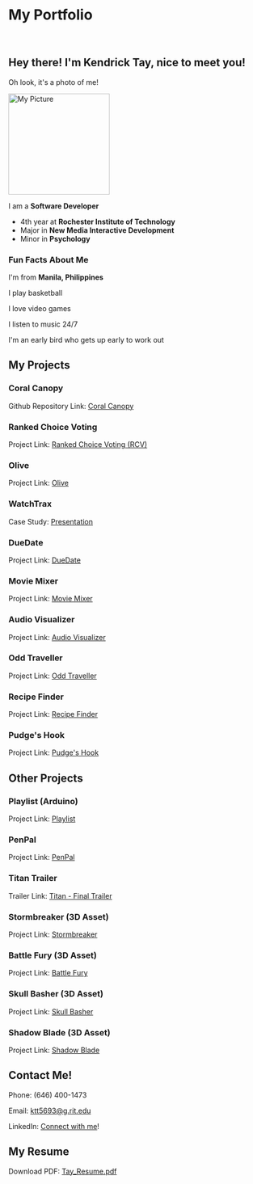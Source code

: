 # My Portfolio

<br>

## Hey there! I'm Kendrick Tay, nice to meet you!

Oh look, it's a photo of me!

<img src="https://user-images.githubusercontent.com/54646752/141914452-d59b3a22-0a04-4971-aed5-f28de2641a07.jpg" alt="My Picture" width="200">

I am a **Software Developer**
- 4th year at **Rochester Institute of Technology**
- Major in **New Media Interactive Development**
- Minor in **Psychology**

### Fun Facts About Me

I'm from **Manila, Philippines**

I play basketball

I love video games

I listen to music 24/7

I'm an early bird who gets up early to work out

## My Projects

### Coral Canopy
Github Repository Link: [Coral Canopy][coralcanopy]

### Ranked Choice Voting
Project Link: [Ranked Choice Voting (RCV)][rcv]

### Olive
Project Link: [Olive][olive]

### WatchTrax
Case Study: [Presentation][casestudy]

### DueDate
Project Link: [DueDate][duedate]

### Movie Mixer
Project Link: [Movie Mixer][moviemixer]

### Audio Visualizer
Project Link: [Audio Visualizer][audiovisualizer]

### Odd Traveller
Project Link: [Odd Traveller][oddtraveller]

### Recipe Finder
Project Link: [Recipe Finder][recipefinder]

### Pudge's Hook
Project Link: [Pudge's Hook][pudgehook]

## Other Projects

### Playlist (Arduino)
Project Link: [Playlist][playlist]

### PenPal
Project Link: [PenPal][penpal]

### Titan Trailer
Trailer Link: [Titan - Final Trailer][titantrailer]

### Stormbreaker (3D Asset)
Project Link: [Stormbreaker][stormbreaker]

### Battle Fury (3D Asset)
Project Link: [Battle Fury][battlefury]

### Skull Basher (3D Asset)
Project Link: [Skull Basher][skullbasher]

### Shadow Blade (3D Asset)
Project Link: [Shadow Blade][shadowblade]


## **Contact Me!**
Phone: (646) 400-1473

Email: ktt5693@g.rit.edu

LinkedIn: [Connect with me][linkedin]!

## My Resume
Download PDF: [Tay_Resume.pdf](https://github.com/KendrickTay0617/Kendrick-Tay-Portfolio/files/8166012/Tay_Resume.pdf)



[coralcanopy]: https://github.com/SurelyNotChase/dream-canopy
[rcv]: https://g1-rcv01.herokuapp.com/
[olive]: https://people.rit.edu/ktt5693/iste252/project-2-web-app/
[duedate]: https://kendrick-project-1-final.herokuapp.com/
[moviemixer]: https://people.rit.edu/ktt5693/330/project-3/
[audiovisualizer]: https://people.rit.edu/ktt5693/330/project-2/
[oddtraveller]: https://people.rit.edu/ktt5693/330/project-1/
[recipefinder]: https://people.rit.edu/ktt5693/230/project-2/project-2.html
[pudgehook]: https://people.rit.edu/ktt5693/230/project3/
[casestudy]: https://docs.google.com/presentation/d/1BCYb91O0bPKnnflaRW4__xJMnzU7eNdy/edit?usp=sharing&ouid=108565474062868318203&rtpof=true&sd=true
[playlist]: https://ktt5693projects.wordpress.com/
[penpal]: https://www.figma.com/proto/GNUijZyWBsCRHJUxSSEJAa/Project-1%3A-Prototype?node-id=0%3A1&scaling=scale-down&page-id=0%3A1&starting-point-node-id=3%3A3&show-proto-sidebar=1
[titantrailer]: https://youtu.be/CNdWCUJrT2s
[stormbreaker]: https://sketchfab.com/3d-models/stormbreaker-7d639a23381845b5a1bc4ea423d52cc5
[battlefury]: https://sketchfab.com/3d-models/battle-fury-fe54c9815b1e43a6b8aab44e4d35abf1
[skullbasher]: https://sketchfab.com/3d-models/skull-basher-61d70caa37fb4ceb914026fd7a4c4203
[shadowblade]: https://sketchfab.com/3d-models/shadow-blade-e95166e76b4944848608a2fa5bbd3f58
[linkedin]: https://www.linkedin.com/in/kendrick-rupert-tay/

